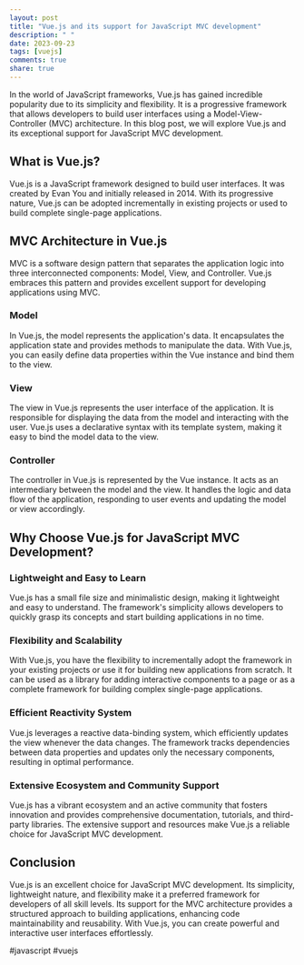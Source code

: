 ```yaml
---
layout: post
title: "Vue.js and its support for JavaScript MVC development"
description: " "
date: 2023-09-23
tags: [vuejs]
comments: true
share: true
---
```


In the world of JavaScript frameworks, Vue.js has gained incredible popularity due to its simplicity and flexibility. It is a progressive framework that allows developers to build user interfaces using a Model-View-Controller (MVC) architecture. In this blog post, we will explore Vue.js and its exceptional support for JavaScript MVC development.

## What is Vue.js?

Vue.js is a JavaScript framework designed to build user interfaces. It was created by Evan You and initially released in 2014. With its progressive nature, Vue.js can be adopted incrementally in existing projects or used to build complete single-page applications.

## MVC Architecture in Vue.js

MVC is a software design pattern that separates the application logic into three interconnected components: Model, View, and Controller. Vue.js embraces this pattern and provides excellent support for developing applications using MVC.

### Model

In Vue.js, the model represents the application's data. It encapsulates the application state and provides methods to manipulate the data. With Vue.js, you can easily define data properties within the Vue instance and bind them to the view.

### View

The view in Vue.js represents the user interface of the application. It is responsible for displaying the data from the model and interacting with the user. Vue.js uses a declarative syntax with its template system, making it easy to bind the model data to the view.

### Controller

The controller in Vue.js is represented by the Vue instance. It acts as an intermediary between the model and the view. It handles the logic and data flow of the application, responding to user events and updating the model or view accordingly.

## Why Choose Vue.js for JavaScript MVC Development?

### Lightweight and Easy to Learn

Vue.js has a small file size and minimalistic design, making it lightweight and easy to understand. The framework's simplicity allows developers to quickly grasp its concepts and start building applications in no time.

### Flexibility and Scalability

With Vue.js, you have the flexibility to incrementally adopt the framework in your existing projects or use it for building new applications from scratch. It can be used as a library for adding interactive components to a page or as a complete framework for building complex single-page applications.

### Efficient Reactivity System

Vue.js leverages a reactive data-binding system, which efficiently updates the view whenever the data changes. The framework tracks dependencies between data properties and updates only the necessary components, resulting in optimal performance.

### Extensive Ecosystem and Community Support

Vue.js has a vibrant ecosystem and an active community that fosters innovation and provides comprehensive documentation, tutorials, and third-party libraries. The extensive support and resources make Vue.js a reliable choice for JavaScript MVC development.

## Conclusion

Vue.js is an excellent choice for JavaScript MVC development. Its simplicity, lightweight nature, and flexibility make it a preferred framework for developers of all skill levels. Its support for the MVC architecture provides a structured approach to building applications, enhancing code maintainability and reusability. With Vue.js, you can create powerful and interactive user interfaces effortlessly.

#javascript #vuejs